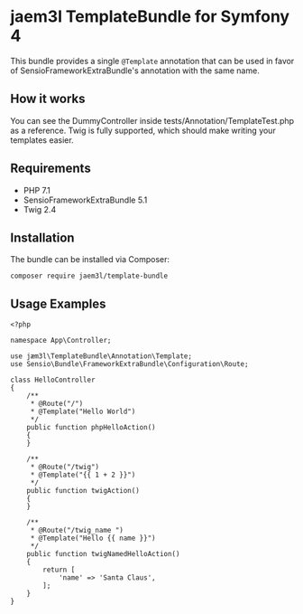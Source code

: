 jaem3l TemplateBundle for Symfony 4
===================================

This bundle provides a single `@Template` annotation that can be used in favor of
SensioFrameworkExtraBundle's annotation with the same name.

How it works
------------

You can see the DummyController inside tests/Annotation/TemplateTest.php as a reference.
Twig is fully supported, which should make writing your templates easier.

Requirements
------------

 - PHP 7.1
 - SensioFrameworkExtraBundle 5.1
 - Twig 2.4
 
Installation
------------

The bundle can be installed via Composer:

    composer require jaem3l/template-bundle

Usage Examples
--------------

    <?php

    namespace App\Controller;

    use jæm3l\TemplateBundle\Annotation\Template;
    use Sensio\Bundle\FrameworkExtraBundle\Configuration\Route;

    class HelloController
    {
        /**
         * @Route("/")
         * @Template("Hello World")
         */
        public function phpHelloAction()
        {
        }

        /**
         * @Route("/twig")
         * @Template("{{ 1 + 2 }}")
         */
        public function twigAction()
        {
        }

        /**
         * @Route("/twig_name ")
         * @Template("Hello {{ name }}")
         */
        public function twigNamedHelloAction()
        {
            return [
                'name' => 'Santa Claus',
            ];
        }
    }
